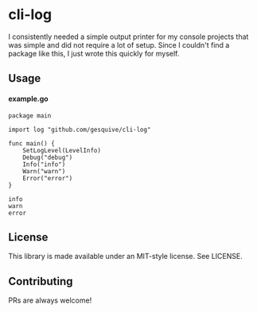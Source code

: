 # cli-log

I consistently needed a simple output printer for my console projects that was simple and did not require a lot of setup. Since I couldn't find a package like this, I just wrote this quickly for myself.

## Usage

#### example.go

```
package main

import log "github.com/gesquive/cli-log"

func main() {
    SetLogLevel(LevelInfo)
	Debug("debug")
	Info("info")
	Warn("warn")
	Error("error")
}
```

```
info
warn
error
```

## License

This library is made available under an MIT-style license. See LICENSE.

## Contributing

PRs are always welcome!
